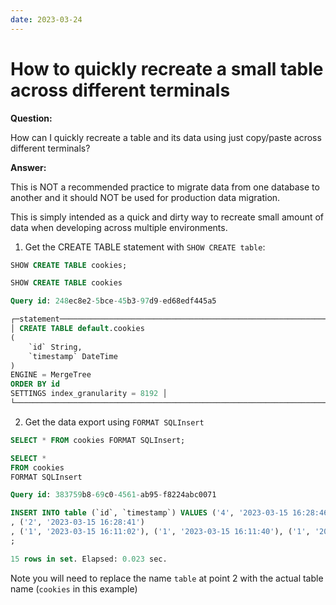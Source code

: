 ```yaml
---
date: 2023-03-24
---
```


# How to quickly recreate a small table across different terminals

**Question:**

How can I quickly recreate a table and its data using just copy/paste across different terminals?

**Answer:**

This is NOT a recommended practice to migrate data from one database to another and it should NOT be used for production data migration.

This is simply intended as a quick and dirty way to recreate small amount of data when developing across multiple environments.

1. Get the CREATE TABLE statement with `SHOW CREATE table`:

```sql
SHOW CREATE TABLE cookies;

SHOW CREATE TABLE cookies

Query id: 248ec8e2-5bce-45b3-97d9-ed68edf445a5

┌─statement────────────────────────────────────────────────────────────────────────────────────────────────────────────────────────────┐
│ CREATE TABLE default.cookies
(
    `id` String,
    `timestamp` DateTime
)
ENGINE = MergeTree
ORDER BY id
SETTINGS index_granularity = 8192 │
└──────────────────────────────────────────────────────────────────────────────────────────────────────────────────────────────────────┘

```

2. Get the data export using `FORMAT SQLInsert`

```sql
SELECT * FROM cookies FORMAT SQLInsert;

SELECT *
FROM cookies
FORMAT SQLInsert

Query id: 383759b8-69c0-4561-ab95-f8224abc0071

INSERT INTO table (`id`, `timestamp`) VALUES ('4', '2023-03-15 16:28:46')
, ('2', '2023-03-15 16:28:41')
, ('1', '2023-03-15 16:11:02'), ('1', '2023-03-15 16:11:40'), ('1', '2023-03-15 16:11:48'), ('1', '2023-03-15 16:16:05'), ('2', '2023-03-15 16:11:06'), ('3', '2023-03-15 16:11:12'), ('3', '2023-03-15 16:11:45'), ('3', '2023-03-15 16:16:08'), ('4', '2023-03-15 16:11:14'), ('4', '2023-03-15 16:11:50'), ('4', '2023-03-15 16:16:01'), ('5', '2023-03-15 16:11:18'), ('5', '2023-03-15 16:16:11')
;

15 rows in set. Elapsed: 0.023 sec.
```

Note you will need to replace the name `table` at point 2 with the actual table name (`cookies` in this example)
